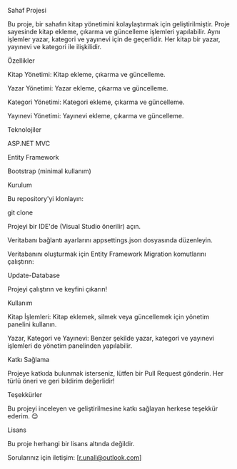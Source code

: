 Sahaf Projesi

Bu proje, bir sahafın kitap yönetimini kolaylaştırmak için geliştirilmiştir. Proje sayesinde kitap ekleme, çıkarma ve güncelleme işlemleri yapılabilir. Aynı işlemler yazar, kategori ve yayınevi için de geçerlidir. Her kitap bir yazar, yayınevi ve kategori ile ilişkilidir.

Özellikler

Kitap Yönetimi: Kitap ekleme, çıkarma ve güncelleme.

Yazar Yönetimi: Yazar ekleme, çıkarma ve güncelleme.

Kategori Yönetimi: Kategori ekleme, çıkarma ve güncelleme.

Yayınevi Yönetimi: Yayınevi ekleme, çıkarma ve güncelleme.

Teknolojiler

ASP.NET MVC

Entity Framework

Bootstrap (minimal kullanım)

Kurulum

Bu repository'yi klonlayın:

git clone <repository-link>

Projeyi bir IDE'de (Visual Studio önerilir) açın.

Veritabanı bağlantı ayarlarını appsettings.json dosyasında düzenleyin.

Veritabanını oluşturmak için Entity Framework Migration komutlarını çalıştırın:

Update-Database

Projeyi çalıştırın ve keyfini çıkarın!

Kullanım

Kitap İşlemleri: Kitap eklemek, silmek veya güncellemek için yönetim panelini kullanın.

Yazar, Kategori ve Yayınevi: Benzer şekilde yazar, kategori ve yayınevi işlemleri de yönetim panelinden yapılabilir.

Katkı Sağlama

Projeye katkıda bulunmak isterseniz, lütfen bir Pull Request gönderin. Her türlü öneri ve geri bildirim değerlidir!

Teşekkürler

Bu projeyi inceleyen ve geliştirilmesine katkı sağlayan herkese teşekkür ederim. 😊

Lisans

Bu proje herhangi bir lisans altında değildir.

Sorularınız için iletişim: [r.unall@outlook.com]

